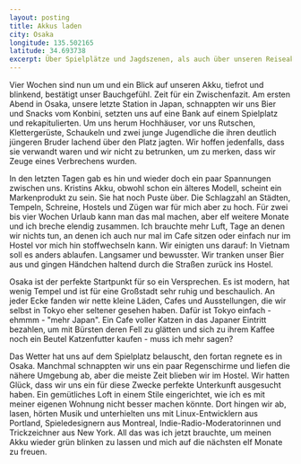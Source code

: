 ```yaml
---
layout: posting
title: Akkus laden
city: Osaka
longitude: 135.502165
latitude: 34.693738
excerpt: Über Spielplätze und Jagdszenen, als auch über unseren Reiseakku und zukünftiges Reiseverhalten.
---
```


Vier Wochen sind nun um und ein Blick auf unseren Akku, tiefrot und blinkend, bestätigt unser Bauchgefühl. Zeit für ein Zwischenfazit. Am ersten Abend in Osaka, unsere letzte Station in Japan, schnappten wir uns Bier und Snacks vom Konbini, setzten uns auf eine Bank auf einem Spielplatz und rekapitulierten. Um uns herum Hochhäuser, vor uns Rutschen, Klettergerüste, Schaukeln und zwei junge Jugendliche die ihren deutlich jüngeren Bruder lachend über den Platz jagten. Wir hoffen jedenfalls, dass sie verwandt waren und wir nicht zu betrunken, um zu merken, dass wir Zeuge eines Verbrechens wurden.

In den letzten Tagen gab es hin und wieder doch ein paar Spannungen zwischen uns. Kristins Akku, obwohl schon ein älteres Modell, scheint ein Markenprodukt zu sein. Sie hat noch Puste über. Die Schlagzahl an Städten, Tempeln, Schreine, Hostels und Zügen war für mich aber zu hoch. Für zwei bis vier Wochen Urlaub kann man das mal machen, aber elf weitere Monate und ich breche elendig zusammen. Ich brauchte mehr Luft, Tage an denen wir nichts tun, an denen ich auch nur mal im Cafe sitzen oder einfach nur im Hostel vor mich hin stoffwechseln kann. Wir einigten uns darauf: In Vietnam soll es anders ablaufen. Langsamer und bewusster. Wir tranken unser Bier aus und gingen Händchen haltend durch die Straßen zurück ins Hostel.

Osaka ist der perfekte Startpunkt für so ein Versprechen. Es ist modern, hat wenig Tempel und ist für eine Großstadt sehr ruhig und beschaulich. An jeder Ecke fanden wir nette kleine Läden, Cafes und Ausstellungen, die wir selbst in Tokyo eher seltener gesehen haben. Dafür ist Tokyo einfach - ehmmm - "mehr Japan". Ein Cafe voller Katzen in das Japaner Eintritt bezahlen, um mit Bürsten deren Fell zu glätten und sich zu ihrem Kaffee noch ein Beutel Katzenfutter kaufen - muss ich mehr sagen?

Das Wetter hat uns auf dem Spielplatz belauscht, den fortan regnete es in Osaka. Manchmal schnappten wir uns ein paar Regenschirme und liefen die nähere Umgebung ab, aber die meiste Zeit blieben wir im Hostel. Wir hatten Glück, dass wir uns ein für diese Zwecke perfekte Unterkunft ausgesucht haben. Ein gemütliches Loft in einem Stile eingerichtet, wie ich es mit meiner eigenen Wohnung nicht besser machen könnte. Dort hingen wir ab, lasen, hörten Musik und unterhielten uns mit Linux-Entwicklern aus Portland, Spieledesignern aus Montreal, Indie-Radio-Moderatorinnen und Trickzeichner aus New York. All das was ich jetzt brauchte, um meinen Akku wieder grün blinken zu lassen und mich auf die nächsten elf Monate zu freuen.
